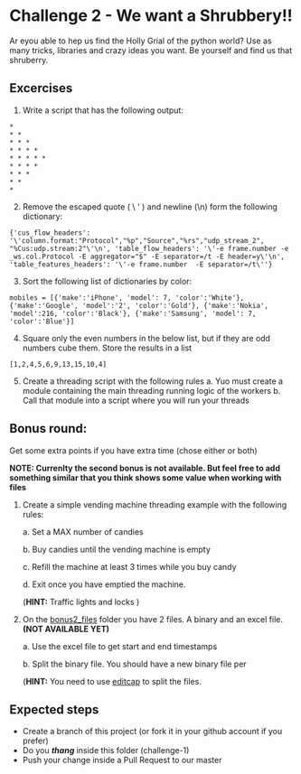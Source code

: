 # Challenge 2 - We want a Shrubbery!!

Ar eyou able to hep us find the Holly Grial of the python world?
Use as many tricks, libraries and crazy ideas you want. Be yourself and find us that shruberry.

## Excercises
1. Write a script that has the following output:
```
* 
* * 
* * * 
* * * * 
* * * * * 
* * * * 
* * * 
* * 
*
```

2. Remove the escaped quote ( \ ' ) and newline (\n) form the following dictionary:
 
```
{'cus_flow_headers': '\'column.format:"Protocol","%p","Source","%rs","udp_stream_2", "%Cus:udp.stream:2"\'\n', 'table_flow_headers': '\'-e frame.number -e _ws.col.Protocol -E aggregator="$" -E separator=/t -E header=y\'\n', 'table_features_headers': '\'-e frame.number  -E separator=/t\''}
```

3. Sort the following list of dictionaries by color:
 
```
mobiles = [{'make':'iPhone', 'model': 7, 'color':'White'}, {'make':'Google', 'model':'2', 'color':'Gold'}, {'make':'Nokia', 'model':216, 'color':'Black'}, {'make':'Samsung', 'model': 7, 'color':'Blue'}]
```

4. Square only the even numbers in the below list, but if they are odd numbers cube them. Store the results in a list

```
[1,2,4,5,6,9,13,15,10,4]
```

5. Create a threading script with the following rules
    a. Yuo must create a module containing the main threading running logic of the workers
    b. Call that module into a script where you will run your threads

## Bonus round:
Get some extra points if you have extra time (chose either or both)

**__NOTE: Currenlty the second bonus is not available. But feel free to add something similar that you think shows some value when working with files__**

1. Create a simple vending machine threading example with the following rules:

     a. Set a MAX number of candies
     
     b. Buy candies until the vending machine is empty
     
     c. Refill the machine at least 3 times while you buy candy
     
     d. Exit once you have emptied the machine.
   
     (**__HINT:__** Traffic lights and locks )
     
2. On the [bonus2_files](./bonus2_files) folder you have 2 files. A binary and an excel file. **__(NOT AVAILABLE YET)__**

     a. Use the excel file to get start and end timestamps
     
     b. Split the binary file. You should have a new binary file per 
     
     (**__HINT:__** You need to use [editcap](https://www.wireshark.org/docs/man-pages/editcap.html) to split the files.
      
## Expected steps
+ Create a branch of this project (or fork it in your github account if you prefer)
+ Do you **_thang_** inside this folder (challenge-1)
+ Push your change inside a Pull Request to our master
